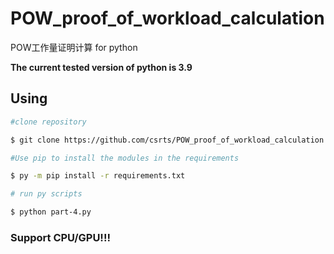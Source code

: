 # POW_proof_of_workload_calculation
POW工作量证明计算 for python

**The current tested version of python is 3.9**

## Using

```bash
#clone repository

$ git clone https://github.com/csrts/POW_proof_of_workload_calculation.git 	

#Use pip to install the modules in the requirements

$ py -m pip install -r requirements.txt

# run py scripts

$ python part-4.py
```

### Support CPU/GPU!!!
